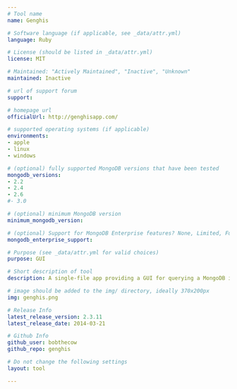 ```yaml
---
# Tool name
name: Genghis

# Software language (if applicable, see _data/attr.yml)
language: Ruby

# License (should be listed in _data/attr.yml)
license: MIT

# Maintained: "Actively Maintained", "Inactive", "Unknown"
maintained: Inactive

# url of support forum
support:

# homepage url
officialUrl: http://genghisapp.com/

# supported operating systems (if applicable) 
environments:
- apple
- linux
- windows

# (optional) fully supported MongoDB versions that have been tested
mongodb_versions:
- 2.2
- 2.4
- 2.6
#- 3.0

# (optional) minimum MongoDB version
minimum_mongodb_version:

# (optional) Support for MongoDB Enterprise features? None, Limited, Full
mongodb_enterprise_support: 

# Purpose (see _data/attr.yml for valid choices)
purpose: GUI

# Short description of tool
description: A single-file app providing a GUI for querying a MongoDB instance.

# image should be added to the img/ directory, ideally 370x200px
img: genghis.png

# Release Info
latest_release_version: 2.3.11
latest_release_date: 2014-03-21

# Github Info
github_user: bobthecow
github_repo: genghis

# Do not change the following settings
layout: tool

---
```


